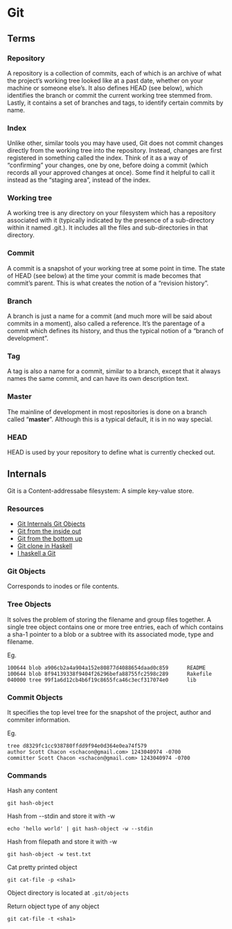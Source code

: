 # Git

## Terms

### Repository

A repository is a collection of commits, each of which is an archive of what the project’s working tree looked like at a past date, whether on your machine or someone else’s. It also defines HEAD (see below), which identifies the branch or commit the current working tree stemmed from. Lastly, it contains a set of branches and tags, to identify certain commits by name.

### Index

Unlike other, similar tools you may have used, Git does not commit changes directly from the working tree into the repository. Instead, changes are first registered in something called the index. Think of it as a way of “confirming” your changes, one by one, before doing a commit (which records all your approved changes at once). Some find it helpful to call it instead as the “staging area”, instead of the index.

### Working tree

A working tree is any directory on your filesystem which has a repository associated with it (typically indicated by the presence of a sub-directory within it named .git.). It includes all the files and sub-directories in that directory.

### Commit

A commit is a snapshot of your working tree at some point in time. The state of HEAD (see below) at the time your commit is made becomes that commit’s parent. This is what creates the notion of a “revision history”.

### Branch

A branch is just a name for a commit (and much more will be said about commits in a moment), also called a reference. It’s the parentage of a commit which defines its history, and thus the typical notion of a “branch of development”.

### Tag

A tag is also a name for a commit, similar to a branch, except that it always names the same commit, and can have its own description text.

### Master

The mainline of development in most repositories is done on a branch called “**master**”. Although this is a typical default, it is in no way special.

### HEAD

HEAD is used by your repository to define what is currently checked out.

## Internals

Git is a Content-addressabe filesystem: A simple key-value store.

### Resources

- [Git Internals Git Objects](https://git-scm.com/book/en/v2/Git-Internals-Git-Objects)
- [Git from the inside out](https://maryrosecook.com/blog/post/git-from-the-inside-out)
- [Git from the bottom up](https://jwiegley.github.io/git-from-the-bottom-up/)
- [Git clone in Haskell](http://stefan.saasen.me/articles/git-clone-in-haskell-from-the-bottom-up/)
- [I haskell a Git](http://vaibhavsagar.com/blog/2017/08/13/i-haskell-a-git/)

### Git Objects

Corresponds to inodes or file contents.

### Tree Objects

It solves the problem of storing the filename and group files together.
A single tree object contains one or more tree entries, each of which contains a sha-1 pointer to a blob or a subtree with its associated mode, type and filename.

Eg.
```
100644 blob a906cb2a4a904a152e80877d4088654daad0c859      README
100644 blob 8f94139338f9404f26296befa88755fc2598c289      Rakefile
040000 tree 99f1a6d12cb4b6f19c8655fca46c3ecf317074e0      lib
```

### Commit Objects

It specifies the top level tree for the snapshot of the project, author and commiter information.

Eg.
```
tree d8329fc1cc938780ffdd9f94e0d364e0ea74f579
author Scott Chacon <schacon@gmail.com> 1243040974 -0700
committer Scott Chacon <schacon@gmail.com> 1243040974 -0700
```


### Commands

Hash any content
```
git hash-object
```

Hash from --stdin and store it with -w
```
echo 'hello world' | git hash-object -w --stdin
```

Hash from filepath and store it with -w
```
git hash-object -w test.txt
```

Cat pretty printed object
```
git cat-file -p <sha1>
```

Object directory is located at `.git/objects`

Return object type of any object
```
git cat-file -t <sha1>
```
